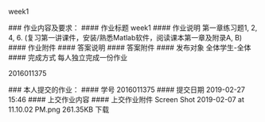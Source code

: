<div class="right">
<p>week1</p>
</div>
### 作业内容及要求：
#### 作业标题
week1
#### 作业说明
第一章练习题1, 2, 4, 6.
(复习第一讲课件，安装/熟悉Matlab软件，阅读课本第一章及附录A, B)
#### 作业附件
#### 答案说明
#### 答案附件
#### 发布对象
全体学生-全体
#### 完成方式
每人独立完成一份作业
<div class="right">
<p>2016011375</p>
</div>
### 本人提交的作业：
#### 学号
2016011375
#### 提交日期
2019-02-27 15:46
#### 上交作业内容
#### 上交作业附件
Screen Shot 2019-02-07 at 11.10.02 PM.png
261.35KB
下载
